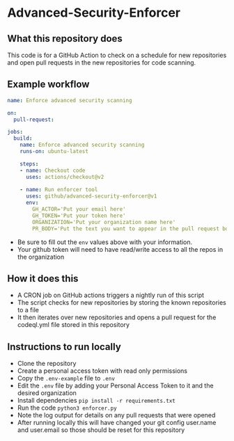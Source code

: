 # Advanced-Security-Enforcer

## What this repository does
This code is for a GitHub Action to check on a schedule for new repositories and open pull requests in the new repositories for code scanning.

## Example workflow
```yaml
name: Enforce advanced security scanning

on:
  pull-request:

jobs:
  build:
    name: Enforce advanced security scanning
    runs-on: ubuntu-latest

    steps:
    - name: Checkout code
      uses: actions/checkout@v2
    
    - name: Run enforcer tool
      uses: github/advanced-security-enforcer@v1
      env:
        GH_ACTOR='Put your email here'
        GH_TOKEN='Put your token here'
        ORGANIZATION='Put your organization name here'
        PR_BODY='Put the text you want to appear in the pull request body'
```
* Be sure to fill out the `env` values above with your information.
* Your github token will need to have read/write access to all the repos in the organization

## How it does this
- A CRON job on GitHub actions triggers a nightly run of this script
- The script checks for new repositories by storing the known repositories to a file
- It then iterates over new repositories and opens a pull request for the codeql.yml file stored in this repository

## Instructions to run locally
- Clone the repository
- Create a personal access token with read only permissions
- Copy the `.env-example` file to `.env`
- Edit the `.env` file by adding your Personal Access Token to it and the desired organization
- Install dependencies `pip install -r requirements.txt`
- Run the code `python3 enforcer.py`
- Note the log output for details on any pull requests that were opened
- After running locally this will have changed your git config user.name and user.email so those should be reset for this repository
